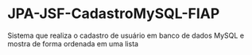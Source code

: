 # JPA-JSF-CadastroMySQL-FIAP
Sistema que realiza o cadastro de usuário em banco de dados MySQL e mostra de forma ordenada em uma lista 
